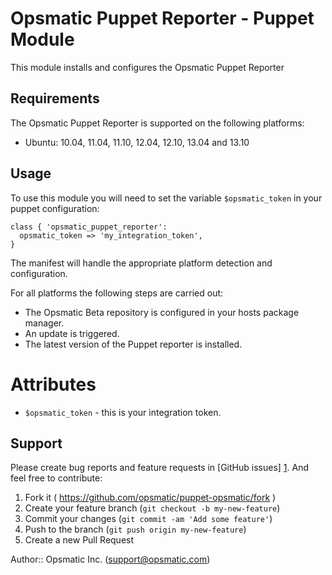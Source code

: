 Opsmatic Puppet Reporter - Puppet Module
======================

This module installs and configures the Opsmatic Puppet Reporter

Requirements
------------

The Opsmatic Puppet Reporter is supported on the following platforms:

  * Ubuntu: 10.04, 11.04, 11.10, 12.04, 12.10, 13.04 and 13.10

Usage
-----

To use this module you will need to set the variable `$opsmatic_token` in
your puppet configuration:

    class { 'opsmatic_puppet_reporter':
      opsmatic_token => 'my_integration_token',
    }

The manifest will handle the appropriate platform detection and configuration.

For all platforms the following steps are carried out:

* The Opsmatic Beta repository is configured in your hosts package manager.
* An update is triggered.
* The latest version of the Puppet reporter is installed.

# Attributes
 
* `$opsmatic_token` - this is your integration token.

Support
-------

Please create bug reports and feature requests in [GitHub issues] [1]. And feel free to contribute:

1. Fork it ( https://github.com/opsmatic/puppet-opsmatic/fork )
2. Create your feature branch (`git checkout -b my-new-feature`)
3. Commit your changes (`git commit -am 'Add some feature'`)
4. Push to the branch (`git push origin my-new-feature`)
5. Create a new Pull Request

[1]: https://github.com/opsmatic/puppet-opsmatic/issues

Author:: Opsmatic Inc. (<support@opsmatic.com>)
